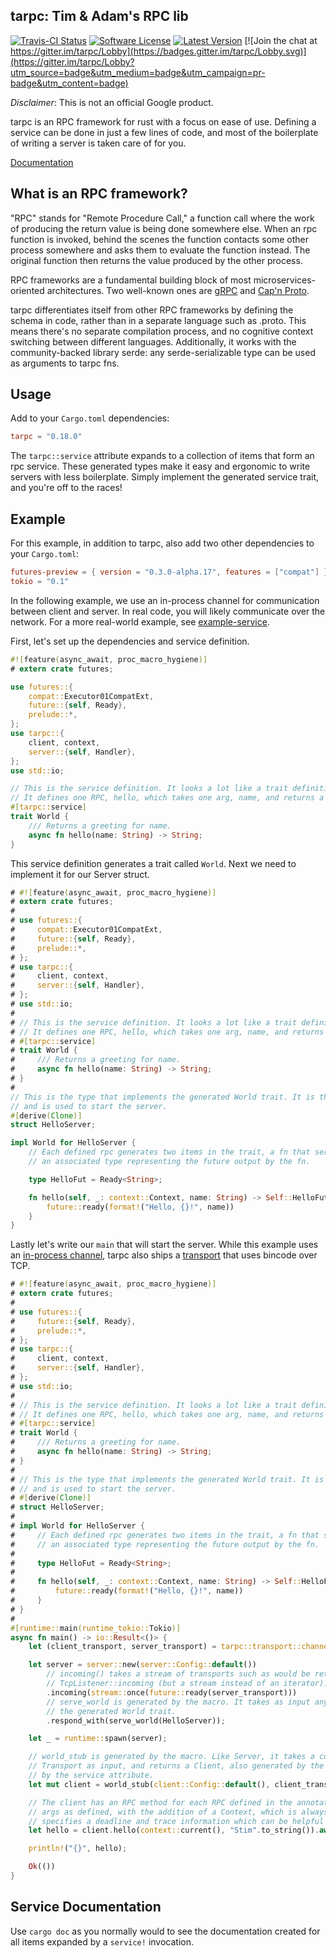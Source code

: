## tarpc: Tim & Adam's RPC lib
[![Travis-CI Status](https://travis-ci.org/google/tarpc.svg?branch=master)](https://travis-ci.org/google/tarpc)
[![Software License](https://img.shields.io/badge/license-MIT-brightgreen.svg)](LICENSE)
[![Latest Version](https://img.shields.io/crates/v/tarpc.svg)](https://crates.io/crates/tarpc)
[![Join the chat at https://gitter.im/tarpc/Lobby](https://badges.gitter.im/tarpc/Lobby.svg)](https://gitter.im/tarpc/Lobby?utm_source=badge&utm_medium=badge&utm_campaign=pr-badge&utm_content=badge)

*Disclaimer*: This is not an official Google product.

tarpc is an RPC framework for rust with a focus on ease of use. Defining a
service can be done in just a few lines of code, and most of the boilerplate of
writing a server is taken care of for you.

[Documentation](https://docs.rs/crate/tarpc/)

## What is an RPC framework?
"RPC" stands for "Remote Procedure Call," a function call where the work of
producing the return value is being done somewhere else. When an rpc function is
invoked, behind the scenes the function contacts some other process somewhere
and asks them to evaluate the function instead. The original function then
returns the value produced by the other process.

RPC frameworks are a fundamental building block of most microservices-oriented
architectures. Two well-known ones are [gRPC](http://www.grpc.io) and
[Cap'n Proto](https://capnproto.org/).

tarpc differentiates itself from other RPC frameworks by defining the schema in code,
rather than in a separate language such as .proto. This means there's no separate compilation
process, and no cognitive context switching between different languages. Additionally, it
works with the community-backed library serde: any serde-serializable type can be used as
arguments to tarpc fns.

## Usage
Add to your `Cargo.toml` dependencies:

```toml
tarpc = "0.18.0"
```

The `tarpc::service` attribute expands to a collection of items that form an rpc service.
These generated types make it easy and ergonomic to write servers with less boilerplate.
Simply implement the generated service trait, and you're off to the races!

## Example

For this example, in addition to tarpc, also add two other dependencies to
your `Cargo.toml`:

```toml
futures-preview = { version = "0.3.0-alpha.17", features = ["compat"] }
tokio = "0.1"
```

In the following example, we use an in-process channel for communication between
client and server. In real code, you will likely communicate over the network.
For a more real-world example, see [example-service](example-service).

First, let's set up the dependencies and service definition.

```rust
#![feature(async_await, proc_macro_hygiene)]
# extern crate futures;

use futures::{
    compat::Executor01CompatExt,
    future::{self, Ready},
    prelude::*,
};
use tarpc::{
    client, context,
    server::{self, Handler},
};
use std::io;

// This is the service definition. It looks a lot like a trait definition.
// It defines one RPC, hello, which takes one arg, name, and returns a String.
#[tarpc::service]
trait World {
    /// Returns a greeting for name.
    async fn hello(name: String) -> String;
}
```

This service definition generates a trait called `World`. Next we need to
implement it for our Server struct.

```rust
# #![feature(async_await, proc_macro_hygiene)]
# extern crate futures;
#
# use futures::{
#     compat::Executor01CompatExt,
#     future::{self, Ready},
#     prelude::*,
# };
# use tarpc::{
#     client, context,
#     server::{self, Handler},
# };
# use std::io;
#
# // This is the service definition. It looks a lot like a trait definition.
# // It defines one RPC, hello, which takes one arg, name, and returns a String.
# #[tarpc::service]
# trait World {
#     /// Returns a greeting for name.
#     async fn hello(name: String) -> String;
# }
#
// This is the type that implements the generated World trait. It is the business logic
// and is used to start the server.
#[derive(Clone)]
struct HelloServer;

impl World for HelloServer {
    // Each defined rpc generates two items in the trait, a fn that serves the RPC, and
    // an associated type representing the future output by the fn.

    type HelloFut = Ready<String>;

    fn hello(self, _: context::Context, name: String) -> Self::HelloFut {
        future::ready(format!("Hello, {}!", name))
    }
}
```

Lastly let's write our `main` that will start the server. While this example uses an
[in-process
channel](https://docs.rs/tarpc/0.18.0/tarpc/transport/channel/struct.UnboundedChannel.html),
tarpc also ships a
[transport](https://docs.rs/tarpc-bincode-transport/0.7.0/tarpc_bincode_transport/)
that uses bincode over TCP.

```rust
# #![feature(async_await, proc_macro_hygiene)]
# extern crate futures;
#
# use futures::{
#     future::{self, Ready},
#     prelude::*,
# };
# use tarpc::{
#     client, context,
#     server::{self, Handler},
# };
# use std::io;
#
# // This is the service definition. It looks a lot like a trait definition.
# // It defines one RPC, hello, which takes one arg, name, and returns a String.
# #[tarpc::service]
# trait World {
#     /// Returns a greeting for name.
#     async fn hello(name: String) -> String;
# }
#
# // This is the type that implements the generated World trait. It is the business logic
# // and is used to start the server.
# #[derive(Clone)]
# struct HelloServer;
#
# impl World for HelloServer {
#     // Each defined rpc generates two items in the trait, a fn that serves the RPC, and
#     // an associated type representing the future output by the fn.
#
#     type HelloFut = Ready<String>;
#
#     fn hello(self, _: context::Context, name: String) -> Self::HelloFut {
#         future::ready(format!("Hello, {}!", name))
#     }
# }
#
#[runtime::main(runtime_tokio::Tokio)]
async fn main() -> io::Result<()> {
    let (client_transport, server_transport) = tarpc::transport::channel::unbounded();

    let server = server::new(server::Config::default())
        // incoming() takes a stream of transports such as would be returned by
        // TcpListener::incoming (but a stream instead of an iterator).
        .incoming(stream::once(future::ready(server_transport)))
        // serve_world is generated by the macro. It takes as input any type implementing
        // the generated World trait.
        .respond_with(serve_world(HelloServer));

    let _ = runtime::spawn(server);

    // world_stub is generated by the macro. Like Server, it takes a config and any
    // Transport as input, and returns a Client, also generated by the macro.
    // by the service attribute.
    let mut client = world_stub(client::Config::default(), client_transport).await?;

    // The client has an RPC method for each RPC defined in the annotated trait. It takes the same
    // args as defined, with the addition of a Context, which is always the first arg. The Context
    // specifies a deadline and trace information which can be helpful in debugging requests.
    let hello = client.hello(context::current(), "Stim".to_string()).await?;

    println!("{}", hello);

    Ok(())
}
```

## Service Documentation

Use `cargo doc` as you normally would to see the documentation created for all
items expanded by a `service!` invocation.
